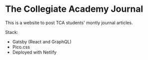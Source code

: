 # The Collegiate Academy Journal
This is a website to post TCA students' montly journal articles. 

Stack:
- Gatsby (React and GraphQL)
- Pico.css
- Deployed with Netlify
